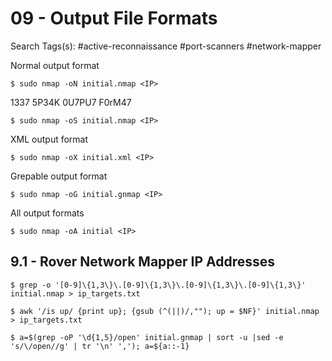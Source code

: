 # 09 - Output File Formats

Search Tags(s): #active-reconnaissance #port-scanners #network-mapper

Normal output format

```
$ sudo nmap -oN initial.nmap <IP>
```

1337 5P34K 0U7PU7 F0rM47

```
$ sudo nmap -oS initial.nmap <IP>
```

XML output format

```
$ sudo nmap -oX initial.xml <IP>
```

Grepable output format

```
$ sudo nmap -oG initial.gnmap <IP>
```

All output formats

```
$ sudo nmap -oA initial <IP>
```

## 9.1 - Rover Network Mapper IP Addresses

```
$ grep -o '[0-9]\{1,3\}\.[0-9]\{1,3\}\.[0-9]\{1,3\}\.[0-9]\{1,3\}' initial.nmap > ip_targets.txt

$ awk '/is up/ {print up}; {gsub (^(||)/,""); up = $NF}' initial.nmap > ip_targets.txt
```



```
$ a=$(grep -oP '\d{1,5}/open' initial.gnmap | sort -u |sed -e 's/\/open//g' | tr '\n' ','); a=${a::-1}
```